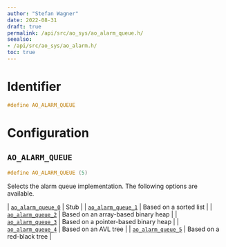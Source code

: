 ```yaml
---
author: "Stefan Wagner"
date: 2022-08-31
draft: true
permalink: /api/src/ao_sys/ao_alarm_queue.h/
seealso:
- /api/src/ao_sys/ao_alarm.h/
toc: true
---
```


# Identifier

```c
#define AO_ALARM_QUEUE
```

# Configuration

## `AO_ALARM_QUEUE`

```c
#define AO_ALARM_QUEUE (5)
```

Selects the alarm queue implementation. The following options are available.

| [`ao_alarm_queue_0`](ao_alarm_queue_0.h.md) | Stub |
| [`ao_alarm_queue_1`](ao_alarm_queue_1.h.md) | Based on a sorted list |
| [`ao_alarm_queue_2`](ao_alarm_queue_2.h.md) | Based on an array-based binary heap |
| [`ao_alarm_queue_3`](ao_alarm_queue_3.h.md) | Based on a pointer-based binary heap |
| [`ao_alarm_queue_4`](ao_alarm_queue_4.h.md) | Based on an AVL tree |
| [`ao_alarm_queue_5`](ao_alarm_queue_5.h.md) | Based on a red-black tree |
